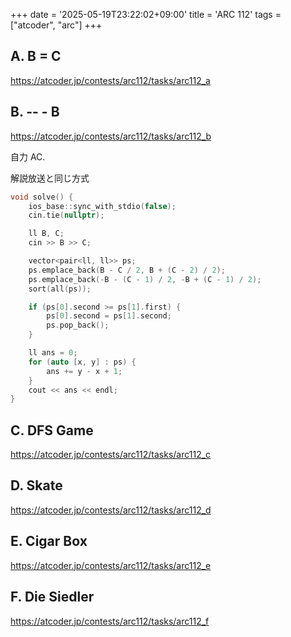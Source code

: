 +++
date = '2025-05-19T23:22:02+09:00'
title = 'ARC 112'
tags = ["atcoder", "arc"]
+++
## A. B = C

<https://atcoder.jp/contests/arc112/tasks/arc112_a>

## B. -- - B

<https://atcoder.jp/contests/arc112/tasks/arc112_b>

自力 AC.

解説放送と同じ方式

```cpp
void solve() {
    ios_base::sync_with_stdio(false);
    cin.tie(nullptr);

    ll B, C;
    cin >> B >> C;

    vector<pair<ll, ll>> ps;
    ps.emplace_back(B - C / 2, B + (C - 2) / 2);
    ps.emplace_back(-B - (C - 1) / 2, -B + (C - 1) / 2);
    sort(all(ps));

    if (ps[0].second >= ps[1].first) {
        ps[0].second = ps[1].second;
        ps.pop_back();
    }

    ll ans = 0;
    for (auto [x, y] : ps) {
        ans += y - x + 1;
    }
    cout << ans << endl;
}
```

## C. DFS Game

<https://atcoder.jp/contests/arc112/tasks/arc112_c>

## D. Skate

<https://atcoder.jp/contests/arc112/tasks/arc112_d>

## E. Cigar Box

<https://atcoder.jp/contests/arc112/tasks/arc112_e>

## F. Die Siedler

<https://atcoder.jp/contests/arc112/tasks/arc112_f>
